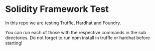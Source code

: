 # Solidity Framework Test
In this repo we are testing Truffle, Hardhat and Foundry.

You can run each of those with the respective commands in the sub directories. Do not forget to run npm install in truffle or hardhat before starting!
